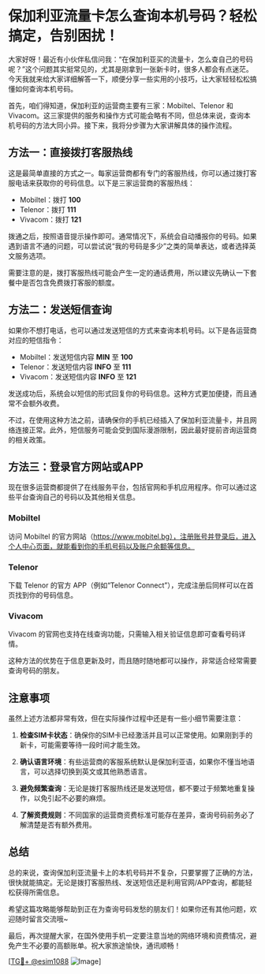# 保加利亚流量卡怎么查询本机号码？轻松搞定，告别困扰！

大家好呀！最近有小伙伴私信问我：“在保加利亚买的流量卡，怎么查自己的号码呢？”这个问题其实挺常见的，尤其是刚拿到一张新卡时，很多人都会有点迷茫。今天我就来给大家详细解答一下，顺便分享一些实用的小技巧，让大家轻轻松松搞懂如何查询本机号码。

首先，咱们得知道，保加利亚的运营商主要有三家：Mobiltel、Telenor 和 Vivacom。这三家提供的服务和操作方式可能会略有不同，但总体来说，查询本机号码的方法大同小异。接下来，我将分步骤为大家讲解具体的操作流程。

## 方法一：直接拨打客服热线

这是最简单直接的方式之一。每家运营商都有专门的客服热线，你可以通过拨打客服电话来获取你的号码信息。以下是三家运营商的客服热线：

- Mobiltel：拨打 **100**
- Telenor：拨打 **111**
- Vivacom：拨打 **121**

拨通之后，按照语音提示操作即可。通常情况下，系统会自动播报你的号码。如果遇到语言不通的问题，可以尝试说“我的号码是多少”之类的简单表达，或者选择英文服务选项。

需要注意的是，拨打客服热线可能会产生一定的通话费用，所以建议先确认一下套餐中是否包含免费拨打客服的额度。

## 方法二：发送短信查询

如果你不想打电话，也可以通过发送短信的方式来查询本机号码。以下是各运营商对应的短信指令：

- Mobiltel：发送短信内容 **MIN** 至 **100**
- Telenor：发送短信内容 **INFO** 至 **111**
- Vivacom：发送短信内容 **INFO** 至 **121**

发送成功后，系统会以短信的形式回复你的号码信息。这种方式更加便捷，而且通常不会额外收费。

不过，在使用这种方法之前，请确保你的手机已经插入了保加利亚流量卡，并且网络连接正常。此外，短信服务可能会受到国际漫游限制，因此最好提前咨询运营商的相关政策。

## 方法三：登录官方网站或APP

现在很多运营商都提供了在线服务平台，包括官网和手机应用程序。你可以通过这些平台查询自己的号码以及其他相关信息。

### Mobiltel

访问 Mobiltel 的官方网站（https://www.mobitel.bg），注册账号并登录后，进入个人中心页面，就能看到你的手机号码以及账户余额等信息。

### Telenor

下载 Telenor 的官方 APP（例如“Telenor Connect”），完成注册后同样可以在首页找到你的号码信息。

### Vivacom

Vivacom 的官网也支持在线查询功能，只需输入相关验证信息即可查看号码详情。

这种方法的优势在于信息更新及时，而且随时随地都可以操作，非常适合经常需要查询号码的朋友。

## 注意事项

虽然上述方法都非常有效，但在实际操作过程中还是有一些小细节需要注意：

1. **检查SIM卡状态**：确保你的SIM卡已经激活并且可以正常使用。如果刚到手的新卡，可能需要等待一段时间才能生效。
   
2. **确认语言环境**：有些运营商的客服系统默认是保加利亚语，如果你不懂当地语言，可以选择切换到英文或其他熟悉语言。

3. **避免频繁查询**：无论是拨打客服热线还是发送短信，都不要过于频繁地重复操作，以免引起不必要的麻烦。

4. **了解资费规则**：不同国家的运营商资费标准可能存在差异，查询号码前务必了解清楚是否有额外费用。

## 总结

总的来说，查询保加利亚流量卡上的本机号码并不复杂，只要掌握了正确的方法，很快就能搞定。无论是拨打客服热线、发送短信还是利用官网/APP查询，都能轻松获得所需信息。

希望这篇攻略能够帮助到正在为查询号码发愁的朋友们！如果你还有其他问题，欢迎随时留言交流哦~

最后，再次提醒大家，在国外使用手机一定要注意当地的网络环境和资费情况，避免产生不必要的高额账单。祝大家旅途愉快，通讯顺畅！

[[TG💪+ @esim1088](https://t.me/s/esim1088) ![Image](https://i.postimg.cc/4NQfJmqS/Snipaste-2025-05-13-00-14-12.png)]